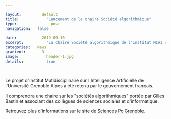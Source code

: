 ```yaml
---

layout:		  	default
title:  		  "Lancement de la chaire Société algorithmique"
type:			    post
navigation:   false

date:   	  	2019-09-10
excerpt: 		  "La chaire Société algorithmique de l'Institut MIAI commence ses travaux"
categories:   News
gradient: 		3
image: 			  header-1.jpg
details:		  true

---
```


Le projet d'Institut Mutidisciplinaire sur l'Intelligence Artificielle de l'Université Grenoble Alpes a été retenu par le gouvernement français.

Il comprendra une chaire sur les "sociétés algorithmiques" portée par Gilles Bastin et associant des collègues de sciences sociales et d'informatique.

Retrouvez plus d'informations sur le site de <a href="http://www.sciencespo-grenoble.fr/chaire-societe-algorithmique-portee-par-gilles-bastin-dans-le-cadre-du-projet-miai-grenoble-alpes/">Sciences Po Grenoble</a>.
